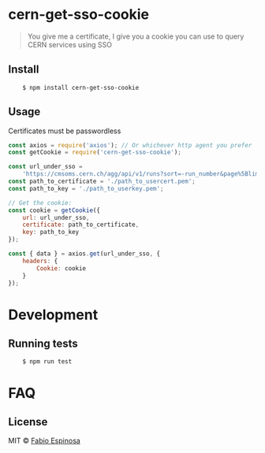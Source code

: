 # cern-get-sso-cookie

> You give me a certificate, I give you a cookie you can use to query CERN services using SSO

## Install

```
    $ npm install cern-get-sso-cookie
```

## Usage

Certificates must be passwordless

```javascript
const axios = require('axios'); // Or whichever http agent you prefer
const getCookie = require('cern-get-sso-cookie');

const url_under_sso =
    'https://cmsoms.cern.ch/agg/api/v1/runs?sort=-run_number&page%5Blimit%5D=50&include=meta'; // Or any other API under SSO
const path_to_certificate = './path_to_usercert.pem';
const path_to_key = './path_to_userkey.pem';

// Get the cookie:
const cookie = getCookie({
    url: url_under_sso,
    certificate: path_to_certificate,
    key: path_to_key
});

const { data } = axios.get(url_under_sso, {
    headers: {
        Cookie: cookie
    }
});
```

# Development

## Running tests

```
    $ npm run test
```

# FAQ

## License

MIT © [Fabio Espinosa](http://fabioespinosa.mit.edu)

